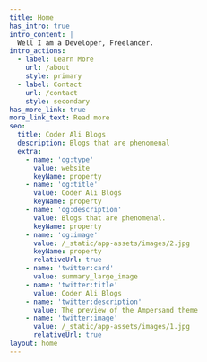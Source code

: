 ```yaml
---
title: Home
has_intro: true
intro_content: |
  Well I am a Developer, Freelancer.
intro_actions:
  - label: Learn More
    url: /about
    style: primary
  - label: Contact
    url: /contact
    style: secondary
has_more_link: true
more_link_text: Read more
seo:
  title: Coder Ali Blogs
  description: Blogs that are phenomenal
  extra:
    - name: 'og:type'
      value: website
      keyName: property
    - name: 'og:title'
      value: Coder Ali Blogs
      keyName: property
    - name: 'og:description'
      value: Blogs that are phenomenal.
      keyName: property
    - name: 'og:image'
      value: /_static/app-assets/images/2.jpg
      keyName: property
      relativeUrl: true
    - name: 'twitter:card'
      value: summary_large_image
    - name: 'twitter:title'
      value: Coder Ali Blogs
    - name: 'twitter:description'
      value: The preview of the Ampersand theme
    - name: 'twitter:image'
      value: /_static/app-assets/images/1.jpg
      relativeUrl: true
layout: home
---
```

